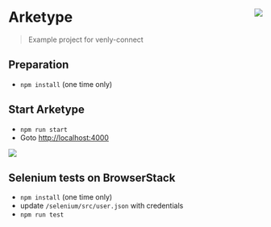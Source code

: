# Arketype <img align="right" src="https://github.com/ArkaneNetwork.png?size=30" />
> Example project for venly-connect

## Preparation

* `npm install` (one time only)

## Start Arketype

* `npm run start`
* Goto [http://localhost:4000](http://localhost:4000)


<img align="center" src="https://cdn-images-1.medium.com/max/1000/1*dwc3lCLurKR8ujuO08CE7Q.png" />

## Selenium tests on BrowserStack

* `npm install` (one time only)
* update `/selenium/src/user.json` with credentials 
* `npm run test`
